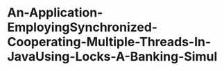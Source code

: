 # An-Application-EmployingSynchronized-Cooperating-Multiple-Threads-In-JavaUsing-Locks-A-Banking-Simul